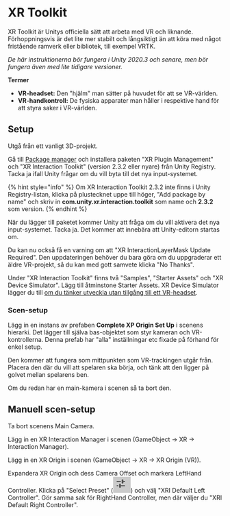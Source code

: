 # XR Toolkit

XR Toolkit är Unitys officiella sätt att arbeta med VR och liknande. Förhoppningsvis är det lite mer stabilt och långsiktigt än att köra med något fristående ramverk eller bibliotek, till exempel VRTK.

_De här instruktionerna bör fungera i Unity 2020.3 och senare, men bör fungera även med lite tidigare versioner._

**Termer**

* **VR-headset:** Den "hjälm" man sätter på huvudet för att se VR-världen.
* **VR-handkontroll:** De fysiska apparater man håller i respektive hand för att styra saker i VR-världen.

## Setup

Utgå från ett vanligt 3D-projekt.

Gå till [Package manager](../../andra-funktioner/package-manager.md) och installera paketen "XR Plugin Management" och "XR Interaction Toolkit" (version 2.3.2 eller nyare) från Unity Registry. Tacka ja ifall Unity frågar om du vill byta till det nya input-systemet.

{% hint style="info" %}
Om XR Interaction Toolkit 2.3.2 inte finns i Unity Registry-listan, klicka på plustecknet uppe till höger, "Add package by name" och skriv in **com.unity.xr.interaction.toolkit** som name och **2.3.2** som version.
{% endhint %}

När du lägger till paketet kommer Unity att fråga om du vill aktivera det nya input-systemet. Tacka ja. Det kommer att innebära att Unity-editorn startas om.

Du kan nu också få en varning om att "XR InteractionLayerMask Update Required". Den uppdateringen behöver du bara göra om du uppgraderar ett äldre VR-projekt, så du kan med gott samvete klicka "No Thanks".

Under "XR Interaction Toolkit" finns två "Samples", "Starter Assets" och "XR Device Simulator". Lägg till åtminstone Starter Assets. XR Device Simulator lägger du till [om du tänker utveckla utan tillgång till ett VR-headset](device-simulator.md).

### Scen-setup

Lägg in en instans av prefaben **Complete XP Origin Set Up** i scenens hierarki. Det lägger till själva bas-objektet som styr kameran och VR-kontrollerna. Denna prefab har "alla" inställningar etc fixade på förhand för enkel setup.

Den kommer att fungera som mittpunkten som VR-trackingen utgår från. Placera den där du vill att spelaren ska börja, och tänk att den ligger på golvet mellan spelarens ben.

Om du redan har en main-kamera i scenen så ta bort den.

## Manuell scen-setup

Ta bort scenens Main Camera.

Lägg in en XR Interaction Manager i scenen (GameObject → XR → Interaction Manager).

Lägg in en XR Origin i scenen (GameObject → XR → XR Origin (VR)).

Expandera XR Origin och dess Camera Offset och markera LeftHand Controller. Klicka på "Select Preset" (<img src="../../.gitbook/assets/image.png" alt="" data-size="line">) och välj "XRI Default Left Controller". Gör samma sak för RightHand Controller, men där väljer du "XRI Default Right Controller".

